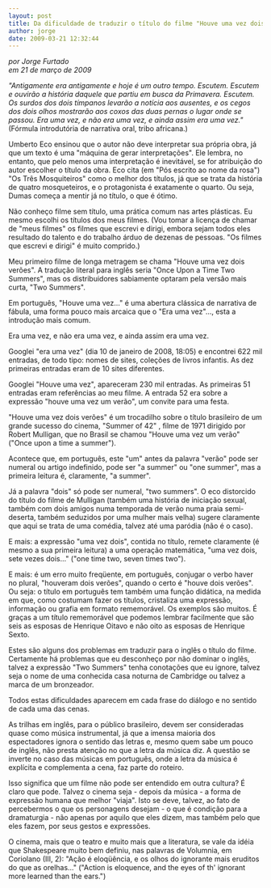 ```yaml
---
layout: post
title: Da dificuldade de traduzir o título do filme "Houve uma vez dois verões"
author: jorge
date: 2009-03-21 12:32:44
---
```

*por Jorge Furtado*\
*em 21 de março de 2009*

*"Antigamente era antigamente e hoje é um outro tempo. Escutem. Escutem e ouvirão a história daquele que partiu em busca da Primavera. Escutem. Os surdos dos dois tímpanos levarão a notícia aos ausentes, e os cegos dos dois olhos mostrarão aos coxos das duas pernas o lugar onde se passou. Era uma vez, e não era uma vez, e ainda assim era uma vez."*\
(Fórmula introdutória de narrativa oral, tribo africana.)

Umberto Eco ensinou que o autor não deve interpretar sua própria obra, já que um texto é uma "máquina de gerar interpretações". Ele lembra, no entanto, que pelo menos uma interpretação é inevitável, se for atribuição do autor escolher o título da obra. Eco cita (em "Pós escrito ao nome da rosa") "Os Três Mosquiteiros" como o melhor dos títulos, já que se trata da história de quatro mosqueteiros, e o protagonista é exatamente o quarto. Ou seja, Dumas começa a mentir já no título, o que é ótimo.

Não conheço filme sem título, uma prática comum nas artes plásticas. Eu mesmo escolhi os títulos dos meus filmes. (Vou tomar a licença de chamar de "meus filmes" os filmes que escrevi e dirigi, embora sejam todos eles resultado do talento e do trabalho árduo de dezenas de pessoas. "Os filmes que escrevi e dirigi" é muito comprido.)

Meu primeiro filme de longa metragem se chama "Houve uma vez dois verões". A tradução literal para inglês seria "Once Upon a Time Two Summers", mas os distribuidores sabiamente optaram pela versão mais curta, "Two Summers".

Em português, "Houve uma vez..." é uma abertura clássica de narrativa de fábula, uma forma pouco mais arcaica que o "Era uma vez"..., esta a introdução mais comum.

Era uma vez, e não era uma vez, e ainda assim era uma vez.

Googlei "era uma vez" (dia 10 de janeiro de 2008, 18:05) e encontrei 622 mil entradas, de todo tipo: nomes de sites, coleções de livros infantis. As dez primeiras entradas eram de 10 sites diferentes.

Googlei "Houve uma vez", apareceram 230 mil entradas. As primeiras 51 entradas eram referências ao meu filme. A entrada 52 era sobre a expressão "houve uma vez um verão", um convite para uma festa.

"Houve uma vez dois verões" é um trocadilho sobre o título brasileiro de um grande sucesso do cinema, "Summer of 42" , filme de 1971 dirigido por Robert Mulligan, que no Brasil se chamou "Houve uma vez um verão" ("Once upon a time a summer").

Acontece que, em português, este "um" antes da palavra "verão" pode ser numeral ou artigo indefinido, pode ser "a summer" ou "one summer", mas a primeira leitura é, claramente, "a summer".

Já a palavra "dois" só pode ser numeral, "two summers". O eco distorcido do título do filme de Mulligan (também uma história de iniciação sexual, também com dois amigos numa temporada de verão numa praia semi-deserta, também seduzidos por uma mulher mais velha) sugere claramente que aqui se trata de uma comédia, talvez até uma paródia (não é o caso).

E mais: a expressão "uma vez dois", contida no título, remete claramente (é mesmo a sua primeira leitura) a uma operação matemática, "uma vez dois, sete vezes dois..." ("one time two, seven times two").

E mais: é um erro muito freqüente, em português, conjugar o verbo haver no plural, "houveram dois verões", quando o certo é "houve dois verões". Ou seja: o título em português tem também uma função didática, na medida em que, como costumam fazer os títulos, cristaliza uma expressão, informação ou grafia em formato rememorável. Os exemplos são muitos. É graças a um título rememorável que podemos lembrar facilmente que são seis as esposas de Henrique Oitavo e não oito as esposas de Henrique Sexto.

Estes são alguns dos problemas em traduzir para o inglês o título do filme. Certamente há problemas que eu desconheço por não dominar o inglês, talvez a expressão "Two Summers" tenha conotações que eu ignore, talvez seja o nome de uma conhecida casa noturna de Cambridge ou talvez a marca de um bronzeador.

Todos estas dificuldades aparecem em cada frase do diálogo e no sentido de cada uma das cenas.

As trilhas em inglês, para o público brasileiro, devem ser consideradas quase como música instrumental, já que a imensa maioria dos espectadores ignora o sentido das letras e, mesmo quem sabe um pouco de inglês, não presta atenção no que a letra da música diz. A questão se inverte no caso das músicas em português, onde a letra da música é explícita e complementa a cena, faz parte do roteiro.

Isso significa que um filme não pode ser entendido em outra cultura? É claro que pode. Talvez o cinema seja - depois da música - a forma de expressão humana que melhor "viaja". Isto se deve, talvez, ao fato de percebermos o que os personagens desejam - o que é condição para a dramaturgia - não apenas por aquilo que eles dizem, mas também pelo que eles fazem, por seus gestos e expressões.

O cinema, mais que o teatro e muito mais que a literatura, se vale da idéia que Shakespeare muito bem definiu, nas palavras de Volumnia, em Coriolano (III, 2): "Ação é eloqüência, e os olhos do ignorante mais eruditos do que as orelhas..." ("Action is eloquence, and the eyes of th' ignorant more learned than the ears.")